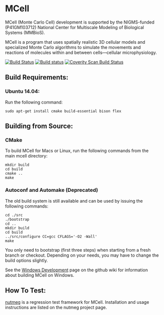 # MCell

MCell (Monte Carlo Cell) development is supported by the NIGMS-funded
(P41GM103712) National Center for Multiscale Modeling of Biological Systems
(MMBioS).

MCell is a program that uses spatially realistic 3D cellular models and
specialized Monte Carlo algorithms to simulate the movements and reactions of
molecules within and between cells—cellular microphysiology. 

[![Build Status](https://travis-ci.org/mcellteam/mcell.svg?branch=master)](https://travis-ci.org/mcellteam/mcell)
[![Build status](https://ci.appveyor.com/api/projects/status/github/mcellteam/mcell?branch=master&svg=true)](https://ci.appveyor.com/project/jczech/mcell/branch/master)
<a href="https://scan.coverity.com/projects/mcellteam-mcell">
  <img alt="Coverity Scan Build Status"
       src="https://scan.coverity.com/projects/8521/badge.svg"/>
</a>

## Build Requirements:

### Ubuntu 14.04:

Run the following command:

    sudo apt-get install cmake build-essential bison flex

## Building from Source:

### CMake

To build MCell for Macs or Linux, run the following commands from the main
mcell directory:

    mkdir build
    cd build
    cmake ..
    make

### Autoconf and Automake (Deprecated)

The old build system is still available and can be used by issuing the 
following commands:

    cd ./src
    ./bootstrap
    cd ..
    mkdir build
    cd build
    ../src/configure CC=gcc CFLAGS='-O2 -Wall' 
    make

You only need to bootstrap (first three steps) when starting from a fresh
branch or checkout. Depending on your needs, you may have to change the
build options slightly.

See the [Windows
Development](https://github.com/mcellteam/mcell/wiki/Windows-Development) page
on the github wiki for information about building MCell on Windows.

## How To Test:

[nutmeg](https://github.com/mcellteam/nutmeg) is a regression test
framework for MCell. Installation and usage instructions are listed on the
nutmeg project page.
